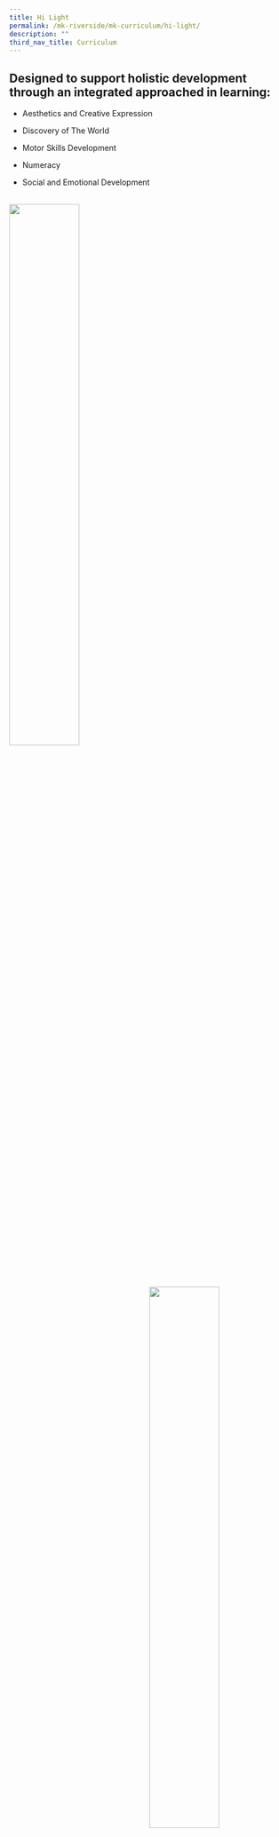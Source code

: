 ```yaml
---
title: Hi Light
permalink: /mk-riverside/mk-curriculum/hi-light/
description: ""
third_nav_title: Curriculum
---
```

**Designed to support holistic development through an integrated approached in learning:**
------------------------------------------------------------------------------------------

*   Aesthetics and Creative Expression
    
*   Discovery of The World
    
*   Motor Skills Development
    
*   Numeracy
    
*   Social and Emotional Development

<br>
<img src="/images/group-potrait-1.jpg" align="left" style="width:50%;">
<img src="/images/group-potrait-4.jpg" align="right" style="width:50%;">
<br>
<img src="/images/group-potrait-1.jpg" align="left" style="width:50%;">
<img src="/images/group-potrait-4.jpg" align="right" style="width:50%;">
<br>
<img src="/images/group-potrait-1.jpg" align="left" style="width:50%;">
<img src="/images/group-potrait-4.jpg" align="right" style="width:50%;">
<br>
<img src="/images/group-potrait-1.jpg" align="left" style="width:50%;">
<img src="/images/group-potrait-4.jpg" align="right" style="width:50%;">
<br>
<img src="/images/group-potrait-1.jpg" align="left" style="width:50%;">
<img src="/images/group-potrait-4.jpg" align="right" style="width:50%;">
<br>
<img src="/images/group-potrait-1.jpg" align="left" style="width:50%;">
<img src="/images/group-potrait-4.jpg" align="right" style="width:50%;">
<br>
<img src="/images/group-potrait-1.jpg" align="left" style="width:50%;">
<img src="/images/group-potrait-4.jpg" align="right" style="width:50%;">